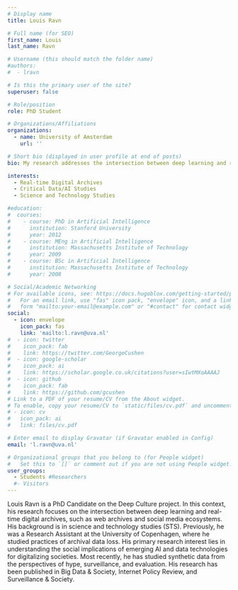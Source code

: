 ```yaml
---
# Display name
title: Louis Ravn

# Full name (for SEO)
first_name: Louis 
last_name: Ravn

# Username (this should match the folder name)
#authors:
#  - lravn

# Is this the primary user of the site?
superuser: false

# Role/position
role: PhD Student

# Organizations/Affiliations
organizations:
  - name: University of Amsterdam
    url: ''

# Short bio (displayed in user profile at end of posts)
bio: My research addresses the intersection between deep learning and real-time digital archives from the perspectives of critical AI studies.

interests:
  - Real-time Digital Archives
  - Critical Data/AI Studies
  - Science and Technology Studies

#education:
#  courses:
#    - course: PhD in Artificial Intelligence
#      institution: Stanford University
#      year: 2012
#    - course: MEng in Artificial Intelligence
#      institution: Massachusetts Institute of Technology
#      year: 2009
#    - course: BSc in Artificial Intelligence
#      institution: Massachusetts Institute of Technology
#      year: 2008

# Social/Academic Networking
# For available icons, see: https://docs.hugoblox.com/getting-started/page-builder/#icons
#   For an email link, use "fas" icon pack, "envelope" icon, and a link in the
#   form "mailto:your-email@example.com" or "#contact" for contact widget.
social:
  - icon: envelope
    icon_pack: fas
    link: 'mailto:l.ravn@uva.nl'
#  - icon: twitter
#    icon_pack: fab
#    link: https://twitter.com/GeorgeCushen
#  - icon: google-scholar
#    icon_pack: ai
#    link: https://scholar.google.co.uk/citations?user=sIwtMXoAAAAJ
#  - icon: github
#    icon_pack: fab
#    link: https://github.com/gcushen
# Link to a PDF of your resume/CV from the About widget.
# To enable, copy your resume/CV to `static/files/cv.pdf` and uncomment the lines below.
# - icon: cv
#   icon_pack: ai
#   link: files/cv.pdf

# Enter email to display Gravatar (if Gravatar enabled in Config)
email: 'l.ravn@uva.nl'

# Organizational groups that you belong to (for People widget)
#   Set this to `[]` or comment out if you are not using People widget.
user_groups:
  - Students #Researchers
  #- Visitors
---
```


Louis Ravn is a PhD Candidate on the Deep Culture project. In this context, his research focuses on the intersection between deep learning and real-time digital archives, such as web archives and social media ecosystems. His background is in science and technology studies (STS). Previously, he was a Research Assistant at the University of Copenhagen, where he studied practices of archival data loss. His primary research interest lies in understanding the social implications of emerging AI and data technologies for digitalizing societies. Most recently, he has studied synthetic data from the perspectives of hype, surveillance, and evaluation. His research has been published in Big Data & Society, Internet Policy Review, and Surveillance & Society.